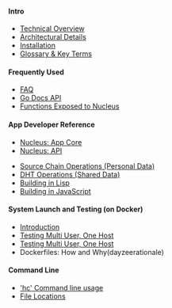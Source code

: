 #### Intro
 - [Technical Overview](http://github.com/metacurrency/holochain/wiki)
 - [Architectural Details](Architecture)
 - [Installation](../#installation)
 - [Glossary & Key Terms](Glossary)

#### Frequently Used
 - [FAQ](FAQ)
 - [Go Docs API](https://godoc.org/github.com/metacurrency/holochain)
 - [Functions Exposed to Nucleus](App-Development-API)

#### App Developer Reference
 - [Nucleus: App Core](App-Development)
 - [Nucleus: API](App-Development-API)
<!-- - [Building in P3](Building-in-P3) -->
 - [Source Chain Operations (Personal Data)](Chain-Operations)
 - [DHT Operations (Shared Data)](DHT-Operations)
 - [Building in Lisp](Building-in-Lisp)
 - [Building in JavaScript](Building-in-JavaScript)

#### System Launch and Testing (on Docker)
 - [Introduction](Holochain-Development-Introduction)
 - [Testing Multi User, One Host](Holochain-Development-Testing-Multi-User-One-Host)
 - [Testing Multi User, One Host](Holochain-Development-Testing-Multi-User-Multi-Host)
 - Dockerfiles: How and Why(dayzeerationale)

#### Command Line
 - ['hc' Command line usage](hc-Command)
 - [File Locations](File-Locations)
